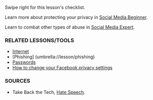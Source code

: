 [Title]: # (What now?)
[Order]: # (5)

Swipe right for this lesson's checklist.

Learn more about protecting your privacy in [Social Media Beginner](umbrella://lesson/social-media/0).

Learn to combat other types of abuse in [Social Media Expert](umbrella://lesson/social-media/2).

### RELATED LESSONS/TOOLS

*	[Internet](umbrella://lesson/the-internet)
*	[Phishing] (umbrella://lesson/phishing)
*	[Passwords](umbrella://lesson/passwords)
* 	[How to change your Facebook privacy settings](umbrella://lesson/facebook)

### SOURCES

*   Take Back the Tech, [Hate Speech](https://www.takebackthetech.net/know-more/hate-speech).
